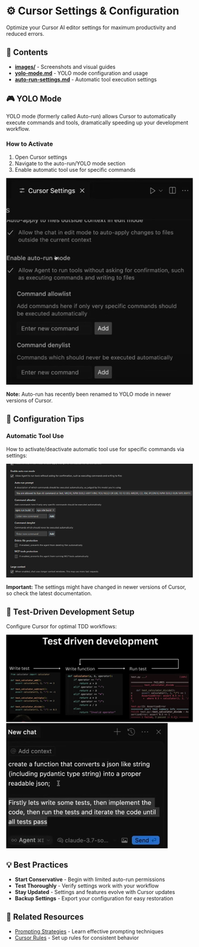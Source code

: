 # ⚙️ Cursor Settings & Configuration

Optimize your Cursor AI editor settings for maximum productivity and reduced errors.

## 📁 Contents

- **[images/](images/)** - Screenshots and visual guides
- **[yolo-mode.md](yolo-mode.md)** - YOLO mode configuration and usage
- **[auto-run-settings.md](auto-run-settings.md)** - Automatic tool execution settings

## 🎮 YOLO Mode

YOLO mode (formerly called Auto-run) allows Cursor to automatically execute commands and tools, dramatically speeding up your development workflow.

### How to Activate

1. Open Cursor settings
2. Navigate to the auto-run/YOLO mode section
3. Enable automatic tool use for specific commands

![YOLO Mode Settings](images/yolo.jpg)

**Note:** Auto-run has recently been renamed to YOLO mode in newer versions of Cursor.

## 🔧 Configuration Tips

### Automatic Tool Use

How to activate/deactivate automatic tool use for specific commands via settings:

![Cursor Settings](images/cursor-settings.png)

**Important:** The settings might have changed in newer versions of Cursor, so check the latest documentation.

## 🧪 Test-Driven Development Setup

Configure Cursor for optimal TDD workflows:

![TDD Process](images/tdd.jpg)
![TDD Prompt Example](images/tdd-prompt.jpg)

## 💡 Best Practices

- **Start Conservative** - Begin with limited auto-run permissions
- **Test Thoroughly** - Verify settings work with your workflow
- **Stay Updated** - Settings and features evolve with Cursor updates
- **Backup Settings** - Export your configuration for easy restoration

## 🔗 Related Resources

- [Prompting Strategies](../../prompting/) - Learn effective prompting techniques
- [Cursor Rules](../cursor-rules/) - Set up rules for consistent behavior
